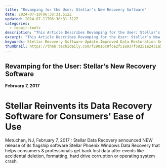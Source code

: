 ```yaml
---
title: "Revamping for the User: Stellar’s New Recovery Software"
date: 2024-07-10T06:38:31.512Z
updated: 2024-07-11T06:38:31.512Z
categories:
  - repair-tools
description: "This Article Describes Revamping for the User: Stellar’s New Recovery Software"
excerpt: "This Article Describes Revamping for the User: Stellar’s New Recovery Software"
keywords: Stellar Recovery Software Update,Improved Data Restoration Services,User-Friendly Recovery Software,Next-Gen Data Protection Technologies,Recovery Software for Modern Users,Enhancing Data Backup Efficiency,Streamlined Recovery Processes for Businesses
thumbnail: https://thmb.techidaily.com/f29016c0fce2f518937f68251a2431a5f707a01cf190eb7eb7552fa0f6fd65d9.jpg
---
```


## Revamping for the User: Stellar’s New Recovery Software

**February 7, 2017**

# **Stellar Reinvents its Data Recovery Software for Consumers' Ease of Use**

Metuchen, NJ, February 7, 2017 : Stellar Data Recovery announced NEW release of its flagship software Stellar Phoenix Windows Data Recovery that helps consumers & professionals get back lost data after events like accidental deletion, formatting, hard drive corruption or operating system crash.


<ins class="adsbygoogle"
     style="display:block"
     data-ad-format="autorelaxed"
     data-ad-client="ca-pub-7571918770474297"
     data-ad-slot="1223367746"></ins>



<ins class="adsbygoogle"
     style="display:block"
     data-ad-client="ca-pub-7571918770474297"
     data-ad-slot="8358498916"
     data-ad-format="auto"
     data-full-width-responsive="true"></ins>


